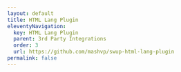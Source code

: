 ```yaml
---
layout: default
title: HTML Lang Plugin
eleventyNavigation:
  key: HTML Lang Plugin
  parent: 3rd Party Integrations
  order: 3
  url: https://github.com/mashvp/swup-html-lang-plugin
permalink: false
---
```


